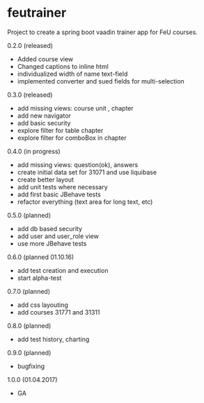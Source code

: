# feutrainer
Project to create a spring boot vaadin trainer app for FeU courses.

0.2.0 (released)
* Added course view
* Changed captions to inline html
* individualized width of name text-field
* implemented converter and sued fields for multi-selection

0.3.0 (released)
* add missing views: course unit , chapter 
* add new navigator 
* add basic security 
* explore filter for table chapter 
* explore filter for comboBox in chapter 

0.4.0 (in progress)
* add missing views: question(ok), answers
* create initial data set for 31071 and use liquibase
* create better layout
* add unit tests where necessary
* add first basic JBehave tests
* refactor everything (text area for long text, etc)

0.5.0 (planned)
* add db based security 
* add user and user_role view
* use more JBehave tests

0.6.0 (planned 01.10.16)
* add test creation and execution
* start alpha-test

0.7.0 (planned)
* add css layouting
* add courses 31771 and 31311

0.8.0 (planned)
* add test history, charting

0.9.0 (planned)
* bugfixing

1.0.0 (01.04.2017)
* GA